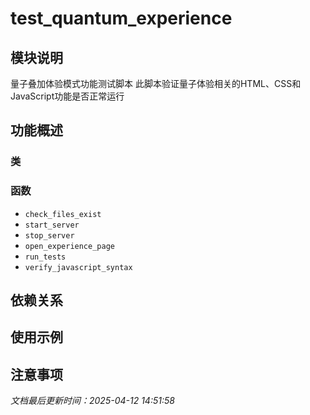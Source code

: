 # test_quantum_experience

## 模块说明
量子叠加体验模式功能测试脚本
此脚本验证量子体验相关的HTML、CSS和JavaScript功能是否正常运行

## 功能概述

### 类


### 函数

- `check_files_exist`
- `start_server`
- `stop_server`
- `open_experience_page`
- `run_tests`
- `verify_javascript_syntax`

## 依赖关系

## 使用示例

## 注意事项

*文档最后更新时间：2025-04-12 14:51:58*